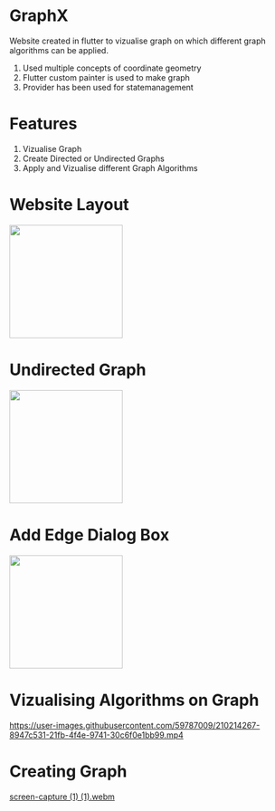 
<h1>GraphX</h1>
<p>Website created in flutter to vizualise graph on which different graph algorithms can be applied.</p>

<ol>
    <li>Used multiple concepts of coordinate geometry</li>    
    <li>Flutter custom painter is used to make graph</li>
    <li>Provider has been used for statemanagement </li>
 </ol>

<h1>Features</h1>
<ol>
                <li>Vizualise Graph</li>
                <li>Create Directed or Undirected Graphs</li>
                <li>Apply and Vizualise different Graph Algorithms</li>
            </ol>
        <div>
                <h1>Website Layout</h1>
                <img src="https://user-images.githubusercontent.com/59787009/210211874-7c7e3ac1-ba73-4fb9-8cbd-9d1ee0f91ec1.jpeg" height="200"/></div>
            <div>
                <h1>Undirected Graph</h1>
                <img src="https://user-images.githubusercontent.com/59787009/210211867-f3904686-f535-4f53-bb26-430ee5d08d63.jpeg" height="200"/></div>
            <div>
                <h1>Add Edge Dialog Box</h1><img src="https://user-images.githubusercontent.com/59787009/210211853-a57a25e9-959f-445c-afa7-6f6ebac00361.jpeg" height="200"/></div>

<h1>Vizualising Algorithms on Graph</h1>


         

https://user-images.githubusercontent.com/59787009/210214267-8947c531-21fb-4f4e-9741-30c6f0e1bb99.mp4


<h1>Creating Graph</h1>


[screen-capture (1) (1).webm](https://user-images.githubusercontent.com/59787009/210221401-197aee84-b9b2-47cc-a24e-c48f93342c03.webm)








